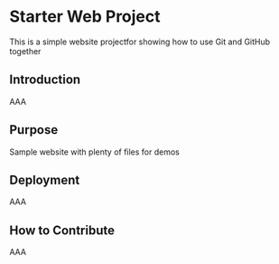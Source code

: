 # Starter Web Project

This is a simple website projectfor showing how to use Git and GitHub together

## Introduction

AAA

## Purpose

Sample website with plenty of files for demos

## Deployment

AAA

## How to Contribute

AAA